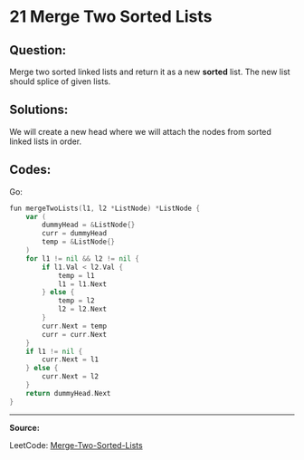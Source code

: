 21 Merge Two Sorted Lists
=========================

Question:
---------

Merge two sorted linked lists and return it as a new **sorted** list. The new
list should splice of given lists.

Solutions:
----------

We will create a new head where we will attach the nodes from sorted linked
lists in order.

Codes:
------

Go:

```go
fun mergeTwoLists(l1, l2 *ListNode) *ListNode {
    var (
        dummyHead = &ListNode{}
        curr = dummyHead
        temp = &ListNode{}
    )
    for l1 != nil && l2 != nil {
        if l1.Val < l2.Val {
            temp = l1
            l1 = l1.Next
        } else {
            temp = l2
            l2 = l2.Next
        }
        curr.Next = temp
        curr = curr.Next
    }
    if l1 != nil {
        curr.Next = l1
    } else {
        curr.Next = l2
    }
    return dummyHead.Next
}
```

---

**Source:**

LeetCode: [Merge-Two-Sorted-Lists](https://leetcode.com/problems/merge-two-sorted-lists)
